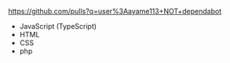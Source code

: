 https://github.com/pulls?q=user%3Aayame113+NOT+dependabot

- JavaScript (TypeScript)
- HTML
- CSS
- php

